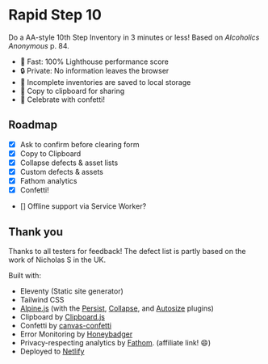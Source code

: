 # Rapid Step 10

Do a AA-style 10th Step Inventory in 3 minutes or less!
Based on _Alcoholics Anonymous_ p. 84.

* 🚀 Fast: 100% Lighthouse performance score
* 🔒 Private: No information leaves the browser
* 🐘 Incomplete inventories are saved to local storage
* 📎 Copy to clipboard for sharing
* 🎉 Celebrate with confetti!


## Roadmap

- [x] Ask to confirm before clearing form
- [x] Copy to Clipboard
- [x] Collapse defects & asset lists
- [x] Custom defects & assets
- [x] Fathom analytics
- [x] Confetti!
- [] Offline support via Service Worker?


## Thank you

Thanks to all testers for feedback!
The defect list is partly based on the work of Nicholas S in the UK.

Built with:
* Eleventy (Static site generator)
* Tailwind CSS
* [Alpine.js](https://alpinejs.dev) (with the [Persist](https://alpinejs.dev/plugins/persist), [Collapse](https://alpinejs.dev/plugins/collapse), and [Autosize](https://github.com/marcreichel/alpine-autosize) plugins)
* Clipboard by [Clipboard.js](http://clipboardjs.com)
* Confetti by [canvas-confetti](https://github.com/catdad/canvas-confetti)
* Error Monitoring by [Honeybadger](http://honeybadger.io)
* Privacy-respecting analytics by [Fathom](https://usefathom.com/ref/BDXYGB). (affiliate link! 😄)
* Deployed to [Netlify](https://netlify.com)
